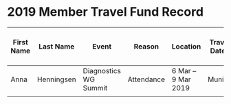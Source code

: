 # 2019 Member Travel Fund Record



First Name	|	Last Name	|	Event	|	Reason	|	Location	|	Travel Dates	|	Amount Requested:	|	Pull Request date	|	Pull Request link	|	Date Expense report sent	|	Amount of Expense Report	|	Date Sent to Finance	|	Date approved through Bill.com	|	Bill.com Amount approved for reimbusement
----------	|	---------	|	------	|	---------------------	|	--------	|	----	|	-----------------	|	-----------------	|	------------------------	|	------------------------	|	--------------------	|	----------------------	|	--------------------	|	-----------------------------------------
|Anna	|Henningsen	 |Diagnostics WG Summit	|Attendance	|6 Mar – 9 Mar 2019	|Munich	|252.68 €	|21 Jan 2019	|https://github.com/nodejs/admin/pull/295	|		|		| |   |
|		|	 |	|		|	|		|		|		|		|		|		|
